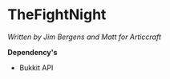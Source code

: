 TheFightNight
=============

*Written by Jim Bergens and Matt for Articcraft*

**Dependency's**

* Bukkit API
